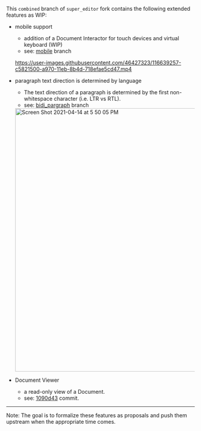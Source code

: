 This `combined` branch of `super_editor` fork contains the following extended features as WIP:

- mobile support
  - addition of a Document Interactor for touch devices and virtual keyboard (WIP) 
  - see: [mobile](https://github.com/osaxma/super_editor/tree/mobile) branch
   
  https://user-images.githubusercontent.com/46427323/116639257-c5821500-a970-11eb-8b4d-718efae5cd47.mp4

- paragraph text direction is determined by language 
   - The text direction of a paragraph is determined by the first non-whitespace character (i.e. LTR vs RTL). 
   - see: [bidi_pargraph](https://github.com/osaxma/super_editor/tree/bidi_pargraph) branch
   <img width="702" alt="Screen Shot 2021-04-14 at 5 50 05 PM" src="https://user-images.githubusercontent.com/46427323/114731407-66a28600-9d4a-11eb-879b-452cee5ef498.png">

  
- Document Viewer
  - a read-only view of a Document. 
  - see: [1090d43](https://github.com/osaxma/super_editor/commit/1090d4390fd8b8533b25a17c467b3cb81ee32692) commit. 



---
Note:
The goal is to formalize these features as proposals and push them upstream when the appropriate time comes. 